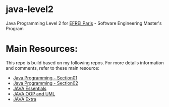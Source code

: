 # java-level2
Java Programming Level 2 for [EFREI Paris](https://eng.efrei.fr/) - Software Engineering Master's Program 

# Main Resources:
This repo is build based on my following repos. For more details information and comments, refer to these main resource:
- [Java Programming - Section01](https://github.com/anmarjarjees/java1-code)
- [Java Programming - Section02](https://github.com/anmarjarjees/java2-code)
- [JAVA Essentials](https://github.com/anmarjarjees/java-essentials)
- [JAVA OOP and UML](https://github.com/anmarjarjees/java-oop-uml)
- [JAVA Extra](https://github.com/anmarjarjees/java-extra)
